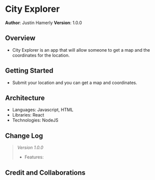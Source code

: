 # City Explorer

**Author**: Justin Hamerly
**Version**: 1.0.0

## Overview

- City Explorer is an app that will allow someone to get a map and the coordinates for the location.

## Getting Started

- Submit your location and you can get a map and coordinates.

## Architecture

- Languages: Javascript, HTML
- Libraries: React
- Technologies: NodeJS

## Change Log

> *Version 1.0.0*
> - Features:

## Credit and Collaborations

